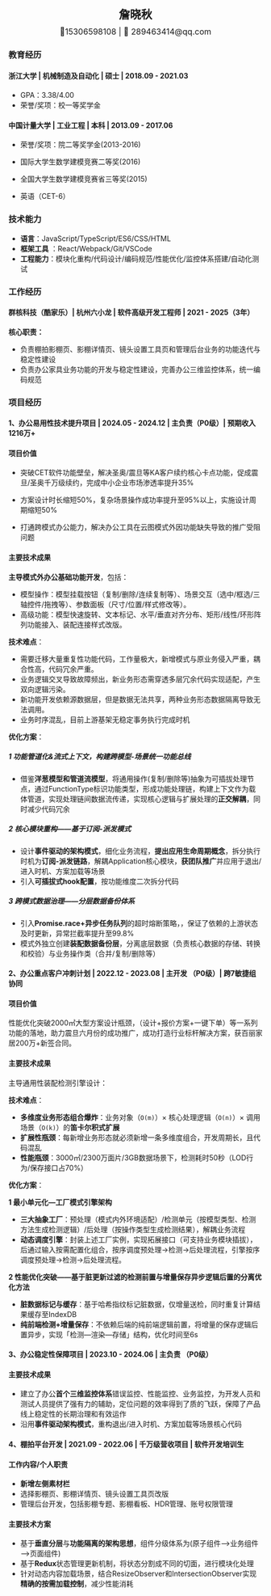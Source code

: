 <div style="display: flex; flex-direction: column; justify-content: center; align-items: center">
  <div style="font-size: 22px; margin: 10px 0px"><strong>詹晓秋</strong></div>
  <div style="font-size: 16px;">📱15306598108 | 📧 289463414@qq.com</div>
</div>

### 教育经历

#### 浙江大学 | 机械制造及自动化 | 硕士 | 2018.09 - 2021.03

- GPA：3.38/4.00
- 荣誉/奖项：校一等奖学金

#### 中国计量大学 | 工业工程 | 本科 | 2013.09 - 2017.06

- 荣誉/奖项：院二等奖学金(2013-2016)

- 国际大学生数学建模竞赛二等奖(2016)

- 全国大学生数学建模竞赛省三等奖(2015)

- 英语（CET-6）

### 技术能力

- **语言**：JavaScript/TypeScript/ES6/CSS/HTML
- **框架工具** ：React/Webpack/Git/VSCode
- **工程能力**：模块化重构/代码设计/编码规范/性能优化/监控体系搭建/自动化测试

### 工作经历

#### 群核科技（酷家乐）| 杭州六小龙 | 软件高级开发工程师 | 2021 - 2025（3年）

**核心职责：**

- 负责棚拍影棚页、影棚详情页、镜头设置工具页和管理后台业务的功能迭代与稳定性建设
- 负责办公家具业务功能的开发与稳定性建设，完善办公三维监控体系，统一编码规范

### 项目经历

#### 1、办公易用性技术提升项目 | 2024.05 - 2024.12 | 主负责（P0级）| 预期收入1216万+

#### 项目价值

- 突破CET软件功能壁垒，解决圣奥/震旦等KA客户续约核心卡点功能，促成震旦/圣奥千万级续约，完成中小企业市场渗透率提升35%
- 方案设计时长缩短50%，复杂场景操作成功率提升至95%以上，实施设计周期缩短50%

- 打通跨模式办公能力，解决办公工具在云图模式外因功能缺失导致的推广受阻问题

#### 主要技术成果

**主导模式外办公基础功能开发**，包括：

- 模型操作：模型挂载按钮（复制/删除/连续复制等）、场景交互（选中/框选/三轴控件/拖拽等）、参数面板（尺寸/位置/样式修改等）。
- 高级功能：模型快速旋转、文本标记、水平/垂直对齐分布、矩形/线性/环形阵列功能接入、装配连接样式改版。

**技术难点**：

- 需要迁移大量重复性功能代码，工作量极大，新增模式与原业务侵入严重，耦合性高，代码冗余严重。
- 业务逻辑交叉导致故障频出，新业务形态需穿透多层冗余代码实现适配，产生双向逻辑污染。
- 新功能开发依赖源数据层，但是数据无法共享，两种业务形态数据隔离导致无法调用。
- 业务时序混乱，目前上游基架无稳定事务执行完成时机

**优化方案**：

##### 1 功能管道化&流式上下文，构建跨模型-场景统一功能总线

- 借鉴**洋葱模型和管道流模型**，将通用操作(复制/删除等)抽象为可插拔处理节点，通过FunctionType标识功能类型，形成功能处理链，构建上下文作为载体管道，实现处理链间数据流传递，实现核心逻辑与扩展处理的**正交解耦**，同时减少代码冗余

##### 2 核心模块重构——基于订阅-派发模式

- 设计**事件驱动的架构模式**，细化业务流程，**提出应用生命周期概念**，拆分执行时机为**订阅-派发链路**，解耦Application核心模块，**获团队推广**并应用于退出/进入时机、方案加载等场景
- 引入**可插拔式hook配置**，按功能维度二次拆分代码

##### 3 跨模式数据治理——分层数据备份体系

- 引入**Promise.race+异步任务队列**的超时熔断策略，，保证了依赖的上游状态及时更新，异常拦截率提升至99.8%
- 模式外独立创建**装配数据备份层**，分离底层数据（负责核心数据的存储、转换和校验）与业务操作类（合并/复制/删除等）

#### 2、办公重点客户冲刺计划 | 2022.12 - 2023.08 | 主开发 （P0级）| 跨7敏捷组协同

#### 项目价值

性能优化突破2000㎡大型方案设计瓶颈，（设计+报价方案+一键下单）等一系列功能的落地，助力震旦六月份的成功推广，成功打造行业标杆解决方案，获百丽家居200万+新签合同。

#### 主要技术成果

主导通用性装配检测引擎设计：

**技术难点**：

- **多维度业务形态组合爆炸**：业务对象（`O(m)`）× 核心处理逻辑（`O(n)`）× 调用场景（`O(k)`）的**笛卡尔积式扩展**
- **扩展性瓶颈**：每新增业务形态就必须新增一条多维度组合，开发周期长，且代码混乱
- **性能瓶颈**：3000㎡/2300万面片/3GB数据场景下，检测耗时50秒（LOD行为/保存接口占70%）

**优化方案**：

**1 最小单元化—工厂模式引擎架构**

- **三大抽象工厂**：预处理（模式内外环境适配）/检测单元（按模型类型、检测方法生成检测逻辑）/后处理（按操作类型生成检测结果），解耦业务流程
- **动态调度引擎**：封装上述工厂实例，实现拓展接口（可支持业务模块插拔），后通过输入按需配置化组合，按序调度预处理→检测→后处理流程，引擎按序调度预处理→检测→后处理流程。

**2 性能优化突破——基于脏更新过滤的检测前置与增量保存异步逻辑后置的分离优化方法**

- **脏数据标记与缓存**：基于哈希指纹标记脏数据，仅增量送检，同时重复计算结果缓存至IndexDB
- **纯前端检测+增量保存**：不依赖后端的纯前端逻辑前置，将增量的保存逻辑后置异步，实现「检测—渲染—存储」结构，优化时间至6s

#### 3、办公稳定性保障项目 | 2023.10 - 2024.06 | 主负责 （P0级）

#### 主要技术成果

- 建立了办公**首个三维监控体系**错误监控、性能监控、业务监控，为开发人员和测试人员提供了强有力的辅助，定位问题的效率得到了质的飞跃，保障了产品线上稳定性的长期治理和有效运作
- 沿用**事件驱动架构模式**，重构退出/进入时机、方案加载等场景核心代码

#### 4、棚拍平台开发 | 2021.09 - 2022.06 | 千万级营收项目 | 软件开发培训生

#### 工作内容/个人职责

- **新增左侧素材栏**
- 选择影棚页、影棚详情页、镜头设置工具页改版
- 管理后台开发，包括影棚专题、影棚看板、HDR管理、账号权限管理

#### 主要技术方案

- 基于**垂直分层**与**功能隔离的架构思想**，组件分级体系为(原子组件—>业务组件—>页面组件)
- 基于**Redux**状态管理更新机制，将状态分割成不同的切面，进行模块化处理
- 针对动态内容加载场景，结合ResizeObserver和IntersectionObserver实现**精确的按需加载控制**，减少性能消耗
